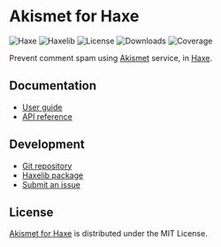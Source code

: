 # Akismet for Haxe
![Haxe](https://badgen.net/badge/haxe/%3E%3D4.2.0/green) ![Haxelib](https://badgen.net/haxelib/v/akismet) ![License](https://badgen.net/haxelib/license/akismet) ![Downloads](https://badgen.net/haxelib/d/akismet) ![Coverage](https://badgen.net/coveralls/c/bitbucket/cedx/akismet.hx)

Prevent comment spam using [Akismet](https://akismet.com) service, in [Haxe](https://haxe.org).

## Documentation
- [User guide](https://bitbucket.org/cedx/akismet.hx/wiki)
- [API reference](https://cedx.github.io/akismet.hx)

## Development
- [Git repository](https://bitbucket.org/cedx/akismet.hx)
- [Haxelib package](https://lib.haxe.org/p/akismet)
- [Submit an issue](https://bitbucket.org/cedx/akismet.hx/issues)

## License
[Akismet for Haxe](https://bitbucket.org/cedx/akismet.hx) is distributed under the MIT License.
